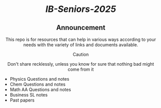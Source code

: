 <div align="center">

# ***IB-Seniors-2025***

## Announcement
This repo is for resources that can help in various ways according to your needs with the variety of links and documents available.

> [!CAUTION]
> Don't share recklessly, unless you know for sure that nothing bad might come from it
</div>

- Physics Questions and notes
- Chem Questions and notes
- Math AA Questions and notes
- Business SL notes
- Past papers
